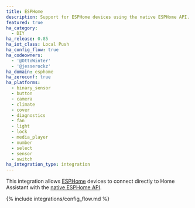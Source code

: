 ```yaml
---
title: ESPHome
description: Support for ESPHome devices using the native ESPHome API.
featured: true
ha_category:
  - DIY
ha_release: 0.85
ha_iot_class: Local Push
ha_config_flow: true
ha_codeowners:
  - '@OttoWinter'
  - '@jesserockz'
ha_domain: esphome
ha_zeroconf: true
ha_platforms:
  - binary_sensor
  - button
  - camera
  - climate
  - cover
  - diagnostics
  - fan
  - light
  - lock
  - media_player
  - number
  - select
  - sensor
  - switch
ha_integration_type: integration
---
```


This integration allows [ESPHome](https://esphome.io) devices to connect directly to Home Assistant with the [native ESPHome API](https://esphome.io/components/api.html).

{% include integrations/config_flow.md %}
